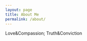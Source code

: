 ```yaml
---
layout: page
title: About Me
permalink: /about/
---
```


<!--This website is powered by **[fastpages](https://github.com/fastai/fastpages)** [^1].-->



<!--[^1]:a blogging platform that natively supports Jupyter notebooks in addition to other formats.-->
Love&Compassion; Truth&Conviction
